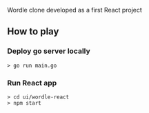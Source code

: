 Wordle clone developed as a first React project

## How to play

### Deploy go server locally

`> go run main.go`

### Run React app

```
> cd ui/wordle-react
> npm start
```
